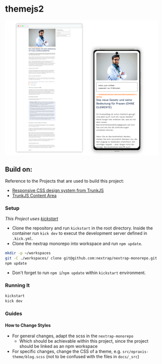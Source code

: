 # themejs2

![demo screenshot](/doc/img/demo.png)

## Build on:

Reference to the Projects that are used to build this project:

- [Responsive CSS design system from TrunkJS](https://github.com/trunkjs/trunkjs-monorepo/blob/main/packages/responsive/README.md)
- [TrunkJS Content Area](https://github.com/trunkjs/trunkjs-monorepo/blob/main/packages/content-pane/README.md)

### Setup

*This Project uses [kickstart](https://nfra.infracamp.org/)*

- Clone the repository and run `kickstart` in the root directory. Inside the container run `kick dev` to execut the development server defined in `.kick.yml`.
- Clone the nextrap monorepo into workspace and run `npm update`.

```sh
mkdir -p ~/workspaces
git -C ./workspaces/ clone git@github.com:nextrap/nextrap-monorepo.git
npm update
```

- Don't forget to run `npm i`/`npm update` within `kickstart` environment.

### Running It

```sh
kickstart
kick dev
```

### Guides

#### How to Change Styles

- For general changes, adapt the scss in the `nextrap-monorepo`
  - Which should be achievable within this project, since the project should be linked as an npm workspace
- For specific changes, change the CSS of a theme, e.g. `src/epraxis-theme/blog.scss` (not to be confused with the files in `docs/_src`)

